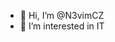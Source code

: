- 👋 Hi, I’m @N3vimCZ
- 👀 I’m interested in IT

<!---
N3vimCZ/N3vimCZ is a ✨ special ✨ repository because its `README.md` (this file) appears on your GitHub profile.
You can click the Preview link to take a look at your changes.
--->
